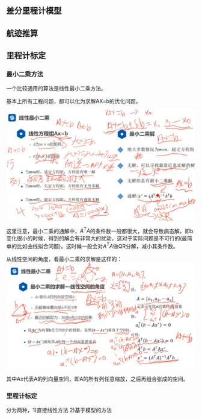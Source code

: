 ## 差分里程计模型
## 航迹推算
## 里程计标定

### 最小二乘方法
一个比较通用的算法是线性最小二乘方法。

基本上所有工程问题，都可以化为求解AX=b的优化问题。

![title](https://raw.githubusercontent.com/HViktorTsoi/gitnote-image/master/gitnote/2020/07/26/1595774233997-1595774234001.png)

这里注意，最小二乘的通解中，$A^TA$的条件数一般都很大，就会导致病态解，即b变化很小的时候，得到的解会有非常大的扰动，这对于实际问题是不可行的(最简单的比如曲线拟合问题)。这时候一般会对$A^TA$做QR分解，减小其条件数。

从线性空间的角度，看最小二乘的求解是这样的：
![title](https://raw.githubusercontent.com/HViktorTsoi/gitnote-image/master/gitnote/2020/07/26/1595775313584-1595775313587.png)

其中Ax代表A的列向量空间，即A的所有列任意缩放，之后再组合张成的空间。

### 里程计标定

分为两种，1)直接线性方法 2)基于模型的方法
